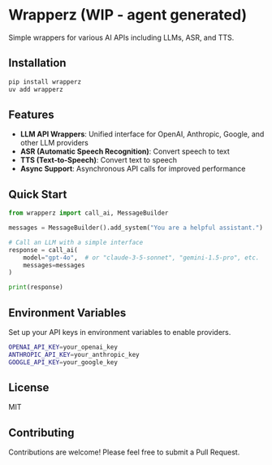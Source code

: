# Wrapperz (WIP - agent generated)

Simple wrappers for various AI APIs including LLMs, ASR, and TTS.

## Installation

```bash
pip install wrapperz
uv add wrapperz
```

## Features

- **LLM API Wrappers**: Unified interface for OpenAI, Anthropic, Google, and other LLM providers
- **ASR (Automatic Speech Recognition)**: Convert speech to text
- **TTS (Text-to-Speech)**: Convert text to speech
- **Async Support**: Asynchronous API calls for improved performance

## Quick Start

```python
from wrapperz import call_ai, MessageBuilder

messages = MessageBuilder().add_system("You are a helpful assistant.").add_user("What's 1+1?")

# Call an LLM with a simple interface
response = call_ai(
    model="gpt-4o",  # or "claude-3-5-sonnet", "gemini-1.5-pro", etc.
    messages=messages
)

print(response)
```

## Environment Variables

Set up your API keys in environment variables to enable providers.

```bash
OPENAI_API_KEY=your_openai_key
ANTHROPIC_API_KEY=your_anthropic_key
GOOGLE_API_KEY=your_google_key
```

## License

MIT

## Contributing

Contributions are welcome! Please feel free to submit a Pull Request.
